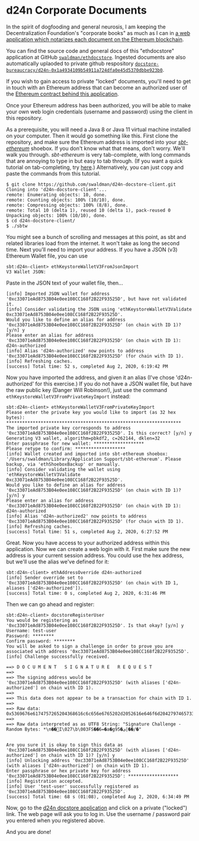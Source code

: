 # d24n Corporate Documents

In the spirit of dogfooding and general neurosis, I am keeping the Decentralization Foundation's
"corporate books" as much as I can in [a web application which notarizes each document on the
Ethereum blockchain](https://github.com/docstore-bureaucracy/d24n-0x1a4934109b54911a724dfa0e45d5370dbbe923b0).

You can find the source code and general docs of this "ethdocstore" application
at GitHub [`swaldman/ethdocstore`](https://github.com/swaldman/ethdocstore). Ingested documents
are also automatically uplaoded to private github respository [`docstore-bureaucracy/d24n-0x1a4934109b54911a724dfa0e45d5370dbbe923b0`](https://github.com/docstore-bureaucracy/d24n-0x1a4934109b54911a724dfa0e45d5370dbbe923b0).

If you wish to gain access to private "locked" documents, you'll need to get in touch
with an Ethereum address that can become an authorized user of the [Ethereum contract behind this application](https://github.com/docstore-bureaucracy/d24n-0x1a4934109b54911a724dfa0e45d5370dbbe923b0).

Once your Ethereum address has been authorized, you will be able to make your own web login credentials (username and password) using the client in
this repository.

As a prerequisite, you will need a Java 8 or Java 11 virtual machine installed on your computer. Then it would go something like this.
First clone the repository, and make sure the Ethereum address is imported into your [_sbt-ethereum_](https://www.sbt-ethereum.io/) shoebox. If you don't know what that
means, don't worry. We'll walk you through. _sbt-ethereum_ is very tab-complete, with long commands that are annoying to type in but easy to tab through.
(If you want a quick tutorial on tab-completing, try [here](https://www.sbt-ethereum.io/tutorials/getting-started.html#run-your-first-command).) Alternatively, you can
just copy and paste the commands from this tutorial.

```
$ git clone https://github.com/swaldman/d24n-docstore-client.git
Cloning into 'd24n-docstore-client'...
remote: Enumerating objects: 10, done.
remote: Counting objects: 100% (10/10), done.
remote: Compressing objects: 100% (8/8), done.
remote: Total 10 (delta 1), reused 10 (delta 1), pack-reused 0
Unpacking objects: 100% (10/10), done.
$ cd d24n-docstore-client/
$ ./sbtw
```

You might see a bunch of scrolling and messages at this point, as sbt and related libraries load from the internet.
It won't take as long the second time. Next you'll need to import your address. If you have a JSON (v3) Ethereum Wallet file,
you can use

```
sbt:d24n-client> ethKeystoreWalletV3FromJsonImport
V3 Wallet JSON:
```

Paste in the JSON text of your wallet file, then...

```
[info] Imported JSON wallet for address '0xc33071eAd8753B04e0ee108CC168f2B22F93525D', but have not validated it.
[info] Consider validating the JSON using 'ethKeystoreWalletV3Validate 0xc33071eAd8753B04e0ee108CC168f2B22F93525D'.
Would you like to define an alias for address '0xc33071eAd8753B04e0ee108CC168f2B22F93525D' (on chain with ID 1)? [y/n] y
Please enter an alias for address '0xc33071eAd8753B04e0ee108CC168f2B22F93525D' (on chain with ID 1): d24n-authorized
[info] Alias 'd24n-authorized' now points to address '0xc33071eAd8753B04e0ee108CC168f2B22F93525D' (for chain with ID 1).
[info] Refreshing caches.
[success] Total time: 52 s, completed Aug 2, 2020, 6:19:42 PM
```

Now you have imported the address, and given it an alias (I've chose 'd24n-authorized' for this exercise.)
If you do not have a JSON wallet file, but have the raw public key (Danger Will Robinson!), just use the command `ethKeystoreWalletV3FromPrivateKeyImport` instead:

```
sbt:d24n-client> ethKeystoreWalletV3FromPrivateKeyImport
Please enter the private key you would like to import (as 32 hex bytes): ******************************************************************
The imported private key corresponds to address '0xc33071eAd8753B04e0ee108CC168f2B22F93525D'. Is this correct? [y/n] y
Generating V3 wallet, algorithm=pbkdf2, c=262144, dklen=32
Enter passphrase for new wallet: *******************
Please retype to confirm: *******************
[info] Wallet created and imported into sbt-ethereum shoebox: '/Users/swaldman/Library/Application Support/sbt-ethereum'. Please backup, via 'ethShoeboxBackup' or manually.
[info] Consider validating the wallet using 'ethKeystoreWalletV3Validate 0xc33071eAd8753B04e0ee108CC168f2B22F93525D'.
Would you like to define an alias for address '0xc33071eAd8753B04e0ee108CC168f2B22F93525D' (on chain with ID 1)? [y/n] y
Please enter an alias for address '0xc33071eAd8753B04e0ee108CC168f2B22F93525D' (on chain with ID 1): d24n-authorized
[info] Alias 'd24n-authorized2' now points to address '0xc33071eAd8753B04e0ee108CC168f2B22F93525D' (for chain with ID 1).
[info] Refreshing caches.
[success] Total time: 51 s, completed Aug 2, 2020, 6:27:52 PM
```

Great. Now you have access to your authorized address within this application. Now we can create a web login with it.
First make sure the new address is your current session address. You could use the hex address, but we'll use the alias we've defined for it:

```
sbt:d24n-client> ethAddressOverride d24n-authorized
[info] Sender override set to '0xc33071eAd8753B04e0ee108CC168f2B22F93525D' (on chain with ID 1, aliases ['d24n-authorized']).
[success] Total time: 0 s, completed Aug 2, 2020, 6:31:46 PM
```

Then we can go ahead and register:

```
sbt:d24n-client> docstoreRegisterUser
You would be registering as '0xc33071eAd8753B04e0ee108CC168f2B22F93525D'. Is that okay? [y/n] y
Username: test-user
Password: ********
Confirm password: ********
You will be asked to sign a challenge in order to prove you are associated with address '0xc33071eAd8753B04e0ee108CC168f2B22F93525D'.
[info] Challenge successfully received.

==> D O C U M E N T   S I G N A T U R E   R E Q U E S T
==>
==> The signing address would be '0xc33071eAd8753B04e0ee108CC168f2B22F93525D' (with aliases ['d24n-authorized'] on chain with ID 1).
==> 
==> This data does not appear to be a transaction for chain with ID 1.
==>
==> Raw data: 0x5369676e6174757265204368616c6c656e6765202d2052616e646f6d2042797465733a202a0a82b0f3bfa9854917080346539c8d363db361c1673935e2d9897cb0942fb8
==>
==> Raw data interpreted as as UTF8 String: "Signature Challenge - Random Bytes: *\n��󿩅I\027\b\003FS��6=�a�g95�ى|��/�"


Are you sure it is okay to sign this data as '0xc33071eAd8753B04e0ee108CC168f2B22F93525D' (with aliases ['d24n-authorized'] on chain with ID 1)? [y/n] y
[info] Unlocking address '0xc33071eAd8753B04e0ee108CC168f2B22F93525D' (with aliases ['d24n-authorized'] on chain with ID 1).
Enter passphrase or hex private key for address '0xc33071eAd8753B04e0ee108CC168f2B22F93525D': *******************
[info] Registration accepted.
[info] User 'test-user' successfully registered as '0xc33071eAd8753B04e0ee108CC168f2B22F93525D'.
[success] Total time: 68 s (01:08), completed Aug 2, 2020, 6:34:49 PM
```

Now, go to the [d24n docstore application](https://docstore.bureaucracy.com/0x1A4934109b54911A724dFA0e45D5370dbBE923B0/index.html)
and click on a private ("locked") link. The web page will ask you to log in. Use the username / password pair you entered when you registered above.

And you are done!

